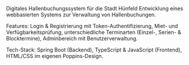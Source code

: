 
Digitales Hallenbuchungssystem für die Stadt Hünfeld
Entwicklung eines webbasierten Systems zur Verwaltung von Hallenbuchungen.

Features: Login & Registrierung mit Token-Authentifizierung, Miet- und Verfügbarkeitsprüfung, unterschiedliche Terminarten (Einzel-, Serien- & Blocktermine), Adminbereich mit Benutzerverwaltung.

Tech-Stack: Spring Boot (Backend), TypeScript & JavaScript (Frontend), HTML/CSS im eigenen Poppins-Design.
